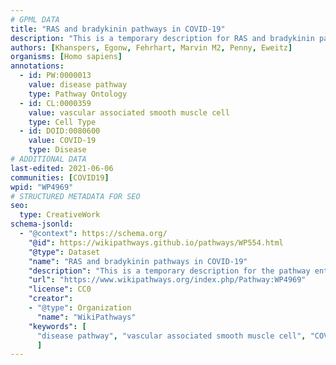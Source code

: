 ```yaml
---
# GPML DATA
title: "RAS and bradykinin pathways in COVID-19"
description: "This is a temporary description for RAS and bradykinin pathways in COVID-19"
authors: [Khanspers, Egonw, Fehrhart, Marvin M2, Penny, Eweitz]
organisms: [Homo sapiens]
annotations:
  - id: PW:0000013
    value: disease pathway
    type: Pathway Ontology
  - id: CL:0000359
    value: vascular associated smooth muscle cell
    type: Cell Type
  - id: DOID:0080600
    value: COVID-19
    type: Disease
# ADDITIONAL DATA
last-edited: 2021-06-06
communities: [COVID19]
wpid: "WP4969"
# STRUCTURED METADATA FOR SEO
seo:
  type: CreativeWork
schema-jsonld:
  - "@context": https://schema.org/
    "@id": https://wikipathways.github.io/pathways/WP554.html
    "@type": Dataset
    "name": "RAS and bradykinin pathways in COVID-19"
    "description": "This is a temporary description for the pathway entitled: RAS and bradykinin pathways in COVID-19"
    "url": "https://www.wikipathways.org/index.php/Pathway:WP4969"
    "license": CC0
    "creator":
    - "@type": Organization
      "name": "WikiPathways"
    "keywords": [
      "disease pathway", "vascular associated smooth muscle cell", "COVID-19",
      ]
---
```

